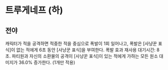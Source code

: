 # 트루게네프 (하)

## 전야

캐릭터가 적을 공격하면 적중한 적을 중심으로 폭발이 1회 일어나고, 폭발은 [사냥꾼 표식]이 없는 적에게 6초 동안 [사냥꾼 표식]을 부여한다. 폭발 효과 재사용 대기시간: 8초. 파티원과 자신의 소환물의 공격이 [사냥꾼 표식]이 있는 적에게 가하는 모든 원소 대미지가 36.0% 증가한다. (1개만 적용)
